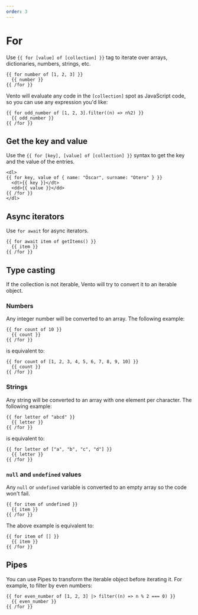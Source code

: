 ```yaml
---
order: 3
---
```


# For

Use `{{ for [value] of [collection] }}` tag to iterate over arrays,
dictionaries, numbers, strings, etc.

```vento
{{ for number of [1, 2, 3] }}
  {{ number }}
{{ /for }}
```

Vento will evaluate any code in the `[collection]` spot as JavaScript code, so
you can use any expression you'd like:

```vento
{{ for odd_number of [1, 2, 3].filter((n) => n%2) }}
  {{ odd_number }}
{{ /for }}
```

## Get the key and value

Use the `{{ for [key], [value] of [collection] }}` syntax to get the key and the
value of the entries.

```vento
<dl>
{{ for key, value of { name: "Óscar", surname: "Otero" } }}
  <dt>{{ key }}</dt>
  <dd>{{ value }}</dd>
{{ /for }}
</dl>
```

## Async iterators

Use `for await` for async iterators.

```vento
{{ for await item of getItems() }}
  {{ item }}
{{ /for }}
```

## Type casting

If the collection is not iterable, Vento will try to convert it to an iterable
object.

### Numbers

Any integer number will be converted to an array. The following example:

```vento
{{ for count of 10 }}
  {{ count }}
{{ /for }}
```

is equivalent to:

```vento
{{ for count of [1, 2, 3, 4, 5, 6, 7, 8, 9, 10] }}
  {{ count }}
{{ /for }}
```

### Strings

Any string will be converted to an array with one element per character. The
following example:

```vento
{{ for letter of "abcd" }}
  {{ letter }}
{{ /for }}
```

is equivalent to:

```vento
{{ for letter of ["a", "b", "c", "d"] }}
  {{ letter }}
{{ /for }}
```

### `null` and `undefined` values

Any `null` or `undefined` variable is converted to an empty array so the code
won't fail.

```vento
{{ for item of undefined }}
  {{ item }}
{{ /for }}
```

The above example is equivalent to:

```vento
{{ for item of [] }}
  {{ item }}
{{ /for }}
```

## Pipes

You can use Pipes to transform the iterable object before iterating it. For
example, to filter by even numbers:

```vento
{{ for even_number of [1, 2, 3] |> filter((n) => n % 2 === 0) }}
  {{ even_number }}
{{ /for }}
```
